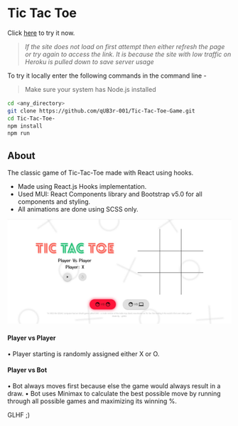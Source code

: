 # Tic Tac Toe

Click [here](https://tic-tac-toe-001-app.herokuapp.com/) to try it now.

> _If the site does not load on first attempt then either refresh the page or try again to access the link. It is because the site with low traffic on Heroku is pulled down to save server usage_

To try it locally enter the following commands in the command line -

> Make sure your system has Node.js installed

```sh
cd <any_directory>
git clone https://github.com/qUB3r-001/Tic-Tac-Toe-Game.git
cd Tic-Tac-Toe-
npm install
npm run
```

## About

The classic game of Tic-Tac-Toe made with React using hooks.

- Made using React.js Hooks implementation.
- Used MUI: React Components library and Bootstrap v5.0 for all components and styling.
- All animations are done using SCSS only.

![ss-1](./screenshots/SS1.jpg)

#### Player vs Player

• Player starting is randomly assigned either X or O.

#### Player vs Bot

• Bot always moves first because else the game would always result in a draw.
• Bot uses Minimax to calculate the best possible move by running through all possible games and maximizing its winning %.

GLHF ;)
